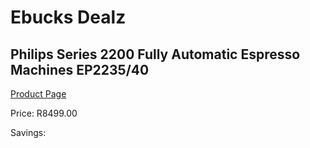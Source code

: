
# Ebucks Dealz
## Philips Series 2200 Fully Automatic Espresso Machines EP2235/40
[Product Page](https://www.ebucks.com/web/shop/productSelected.do?prodId=1165756736&catId=704984897)

Price: R8499.00

Savings: 


	